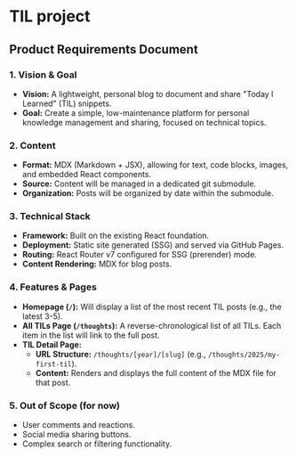# TIL project

## Product Requirements Document

### 1. Vision & Goal
*   **Vision:** A lightweight, personal blog to document and share "Today I Learned" (TIL) snippets.
*   **Goal:** Create a simple, low-maintenance platform for personal knowledge management and sharing, focused on technical topics.

### 2. Content
*   **Format:** MDX (Markdown + JSX), allowing for text, code blocks, images, and embedded React components.
*   **Source:** Content will be managed in a dedicated git submodule.
*   **Organization:** Posts will be organized by date within the submodule.

### 3. Technical Stack
*   **Framework:** Built on the existing React foundation.
*   **Deployment:** Static site generated (SSG) and served via GitHub Pages.
*   **Routing:** React Router v7 configured for SSG (prerender) mode.
*   **Content Rendering:** MDX for blog posts.

### 4. Features & Pages
*   **Homepage (`/`):** Will display a list of the most recent TIL posts (e.g., the latest 3-5).
*   **All TILs Page (`/thoughts`):** A reverse-chronological list of all TILs. Each item in the list will link to the full post.
*   **TIL Detail Page:**
    *   **URL Structure:** `/thoughts/[year]/[slug]` (e.g., `/thoughts/2025/my-first-til`).
    *   **Content:** Renders and displays the full content of the MDX file for that post.

### 5. Out of Scope (for now)
*   User comments and reactions.
*   Social media sharing buttons.
*   Complex search or filtering functionality.
